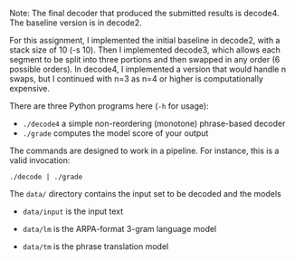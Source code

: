 Note: The final decoder that produced the submitted results is decode4.  The baseline version is in decode2.

For this assignment, I implemented the initial baseline in decode2, with a stack size of 10 (-s 10).  Then I implemented decode3, which allows 
each segment to be split into three portions and then swapped in any order (6 possible orders).  In decode4, I implemented a version that would
handle n swaps, but I continued with n=3 as n=4 or higher is computationally expensive.


There are three Python programs here (`-h` for usage):

 - `./decode4` a simple non-reordering (monotone) phrase-based decoder
 - `./grade` computes the model score of your output

The commands are designed to work in a pipeline. For instance, this is a valid invocation:

    ./decode | ./grade


The `data/` directory contains the input set to be decoded and the models

 - `data/input` is the input text

 - `data/lm` is the ARPA-format 3-gram language model

 - `data/tm` is the phrase translation model

